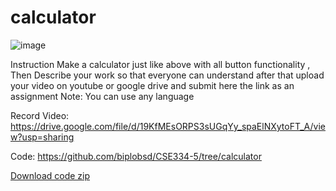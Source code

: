 # calculator

![image](https://user-images.githubusercontent.com/43641536/235389526-da5873d9-7f2b-4ada-bd49-e6fa16832cff.png)


Instruction
Make a calculator just like above with all button functionality , Then Describe your work so that
everyone can understand after that upload your video on youtube or google drive and submit here the
link as an assignment
Note: You can use any language

Record Video:
https://drive.google.com/file/d/19KfMEsORPS3sUGqYy_spaElNXytoFT_A/view?usp=sharing

Code: https://github.com/biplobsd/CSE334-5/tree/calculator

[Download code zip](https://github.com/biplobsd/CSE334-5/archive/refs/heads/calculator.zip)
